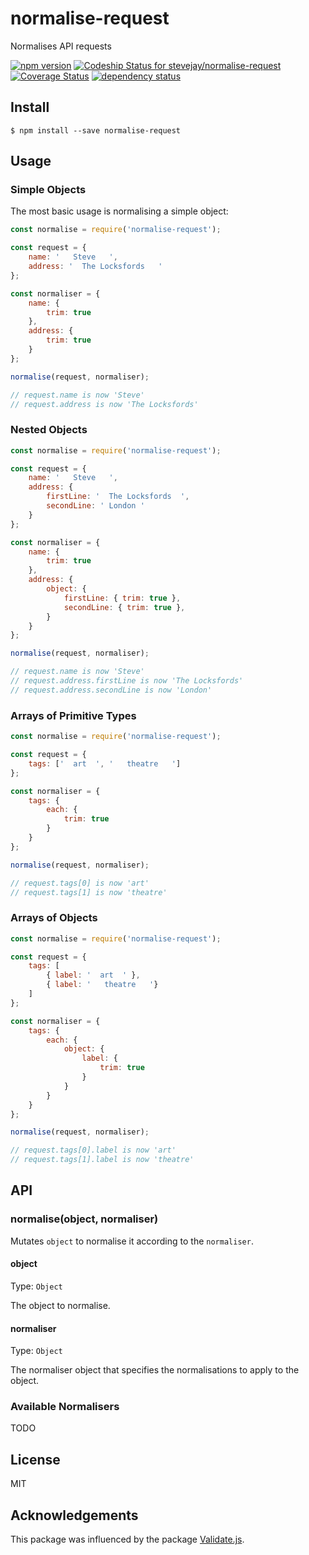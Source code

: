 # normalise-request

Normalises API requests

[![npm version](https://badge.fury.io/js/normalise-request.svg)](https://badge.fury.io/js/normalise-request)
[![Codeship Status for stevejay/normalise-request](https://app.codeship.com/projects/4fd232b0-a545-0134-c5f3-66ecd8905c85/status?branch=master)](https://app.codeship.com/projects/190828)
[![Coverage Status](https://coveralls.io/repos/github/stevejay/normalise-request/badge.svg?branch=master)](https://coveralls.io/github/stevejay/normalise-request?branch=master)
[![dependency status](https://david-dm.org/stevejay/normalise-request.svg)](https://david-dm.org/stevejay/normalise-request)

## Install

```
$ npm install --save normalise-request
```

## Usage

### Simple Objects

The most basic usage is normalising a simple object:

```js
const normalise = require('normalise-request');

const request = {
    name: '   Steve   ',
    address: '  The Locksfords   '
};

const normaliser = {
    name: {
        trim: true
    },
    address: {
        trim: true
    }
};

normalise(request, normaliser);

// request.name is now 'Steve'
// request.address is now 'The Locksfords'
```

### Nested Objects

```js
const normalise = require('normalise-request');

const request = {
    name: '   Steve   ',
    address: {
        firstLine: '  The Locksfords  ',
        secondLine: ' London '
    }
};

const normaliser = {
    name: {
        trim: true
    },
    address: {
        object: {
            firstLine: { trim: true },
            secondLine: { trim: true },
        }
    }
};

normalise(request, normaliser);

// request.name is now 'Steve'
// request.address.firstLine is now 'The Locksfords'
// request.address.secondLine is now 'London'
```

### Arrays of Primitive Types

```js
const normalise = require('normalise-request');

const request = {
    tags: ['  art  ', '   theatre   ']
};

const normaliser = {
    tags: {
        each: {
            trim: true
        }
    }
};

normalise(request, normaliser);

// request.tags[0] is now 'art'
// request.tags[1] is now 'theatre'
```

### Arrays of Objects

```js
const normalise = require('normalise-request');

const request = {
    tags: [
        { label: '  art  ' },
        { label: '   theatre   '}
    ]
};

const normaliser = {
    tags: {
        each: {
            object: {
                label: {
                    trim: true
                }
            }
        }
    }
};

normalise(request, normaliser);

// request.tags[0].label is now 'art'
// request.tags[1].label is now 'theatre'
```

## API

### normalise(object, normaliser)

Mutates `object` to normalise it according to the `normaliser`.

#### object

Type: `Object`

The object to normalise.

#### normaliser

Type: `Object`

The normaliser object that specifies the normalisations to apply to the object.

### Available Normalisers

TODO

## License

MIT

## Acknowledgements

This package was influenced by the package [Validate.js](https://validatejs.org/).
